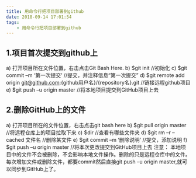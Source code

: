 ```yaml
---
title: 用命令行把项目部署到github
date: 2018-09-14 17:01:54
tags:
    - 用命令行把项目部署到github
---
```



## 1.项目首次提交到github上
a)	打开项目所在文件位置，右击点击Git Bash Here.
b)	$git init 		//初始化
c)	$git commit –m ‘第一次提交’	//提交，并注释信息“第一次提交”
d)	$git remote add origin git@github.com:{github用户名}/{repository名}.git	//链接远程github项目
e)	$git push –u origin master 	//将本地项目提交到GitHub项目上去
## 2.删除GitHub上的文件
a)	打开项目所在的文件位置，右击点击git bash here
b)	$git pull origin master 	//将远程仓库上的项目拉取下来
c)	$dir	 	//查看有哪些文件夹
d)	$git rm –r –cached 文件名		//删除某文件
e)	$git commit –m ‘删除说明’		//提交，添加说明
f)	$git push –u origin master 		//将本次更改提交到GitHub项目上去
注意：
本地项目中的文件不会被删除，不会影响本地文件操作。删除的只是远程仓库中的文件。
每次增加文件或删除文件，都要commit然后直接git push –u origin master,就可以同步到GitHub上了。

